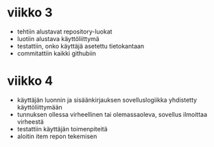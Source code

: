 # viikko 3
- tehtiin alustavat repository-luokat 
- luotiin alustava käyttöliittymä
- testattiin, onko käyttäjä asetettu tietokantaan 
- commitattiin kaikki githubiin

# viikko 4
- käyttäjän luonnin ja sisäänkirjauksen sovelluslogiikka yhdistetty käyttöliittymään 
- tunnuksen ollessa virheellinen tai olemassaoleva, sovellus ilmoittaa virheestä
- testattiin käyttäjän toimenpiteitä
- aloitin item repon tekemisen
